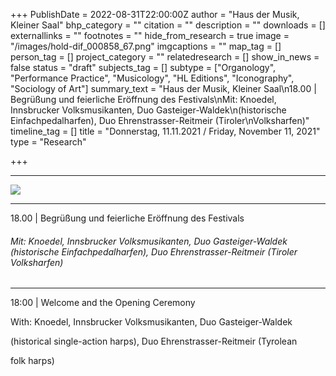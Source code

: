 +++
PublishDate = 2022-08-31T22:00:00Z
author = "Haus der Musik, Kleiner Saal"
bhp_category = ""
citation = ""
description = ""
downloads = []
externallinks = ""
footnotes = ""
hide_from_research = true
image = "/images/hold-dif_000858_67.png"
imgcaptions = ""
map_tag = []
person_tag = []
project_category = ""
relatedresearch = []
show_in_news = false
status = "draft"
subjects_tag = []
subtype = ["Organology", "Performance Practice", "Musicology", "HL Editions", "Iconography", "Sociology of Art"]
summary_text = "Haus der Musik, Kleiner Saal\n18.00 | Begrüßung und feierliche Eröffnung des Festivals\nMit: Knoedel, Innsbrucker Volksmusikanten, Duo Gasteiger-Waldek\n(historische Einfachpedalharfen), Duo Ehrenstrasser-Reitmeir (Tiroler\nVolksharfen)"
timeline_tag = []
title = "Donnerstag, 11.11.2021 / Friday, November 11, 2021"
type = "Research"

+++
***

![](/images/hold-dif_000858_67.png)

***

18\.00 | Begrüßung und feierliche Eröffnung des Festivals

###### Mit: Knoedel, Innsbrucker Volksmusikanten, Duo Gasteiger-Waldek (historische Einfachpedalharfen), Duo Ehrenstrasser-Reitmeir (Tiroler Volksharfen)

***

18:00 | Welcome and the Opening Ceremony 

With: Knoedel, Innsbrucker Volksmusikanten, Duo Gasteiger-Waldek

(historical single-action harps), Duo Ehrenstrasser-Reitmeir (Tyrolean

folk harps)